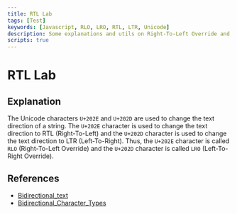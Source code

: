 ```yaml
---
title: RTL Lab
tags: [Test]
keywords: [Javascript, RLO, LRO, RTL, LTR, Unicode]
description: Some explanations and utils on Right-To-Left Override and Left-To-Right Override.
scripts: true
---
```


# RTL Lab

## Explanation

The Unicode characters `U+202E` and `U+202D` are used to change the text direction of a string. The `U+202E` character is used to change the text direction to RTL (Right-To-Left) and the `U+202D` character is used to change the text direction to LTR (Left-To-Right). Thus, the `U+202E` character is called `RLO` (Right-To-Left Override) and the `U+202D` character is called `LRO` (Left-To-Right Override).



## References

- [Bidirectional_text](https://www.wikiwand.com/en/Bidirectional_text)
- [Bidirectional_Character_Types](https://www.unicode.org/reports/tr9/#Bidirectional_Character_Types)
